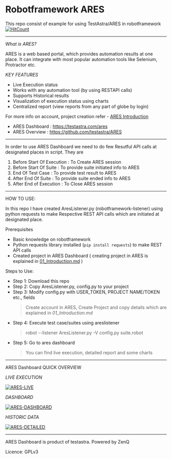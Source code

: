 # Robotframework ARES

This repo consist of example for using TestAstra/ARES in robotframework 
[![HitCount](http://hits.dwyl.io/adiralashiva8/robotframework-ares.svg)](http://hits.dwyl.io/adiralashiva8/robotframework-ares)

---

*What is ARES?*

  ARES is a web based portal, which provides automation results at one place. It can integrate with most popular automation tools like Selenium, Protractor etc.

*KEY FEATURES*

 - Live Execution status
 - Works with any automation tool (by using RESTAPI calls)
 - Supports Historical results
 - Visualization of execution status using charts
 - Centralized report (view reports from any part of globe by login)

  For more info on account, project creation refer - [ARES Introduction](https://github.com/testastra/ARES/blob/master/Tutorials/01_Introduction.md)

 - ARES Dashboard : https://testastra.com/ares
 - ARES Overview  : https://github.com/testastra/ARES

---

In order to use ARES Dashboard we need to do few Resutful API calls at designated places in script. They are

  1. Before Start Of Execution : To Create ARES session
  2. Before Start Of Suite     : To provide suite initiated info to ARES
  3. End Of Test Case          : To provide test result to ARES
  4. After End Of Suite        : To provide suite ended info to ARES
  5. After End of Execution    : To Close ARES session

---

HOW TO USE:

In this repo I have created AresListener.py (robotframework-listener) using python requests to make Respective REST API calls which are initiated at designated place.

Prerequisites
 - Basic knowledge on robotframework
 - Python requests library installed (`pip install requests`) to make REST API calls
 - Created project in ARES Dashboard ( creating project in ARES is explained in [01_Introduction.md](/Tutorials/01_Introduction.md) )


Steps to Use:

 - Step 1: Download this repo
 - Step 2: Copy AresListener.py, config.py to your project
 - Step 3: Modify config.py with USER_TOKEN, PROJECT NAME/TOKEN etc., fields
   > Create account in ARES, Create Project and copy details which are explained in *01_Introduction.md*
 - Step 4: Execute test case/suites using areslistener
   > robot --listener AresListener.py -V config.py suite.robot
 - Step 5: Go to ares dashboard
   > You can find live execution, detailed report and some charts

---

ARES Dashboard QUICK OVERVIEW

*LIVE EXECUTION*

  <a href="https://ibb.co/QkFJ8Xd"><img src="https://i.ibb.co/bFg6H7J/ARES-LIVE.jpg" alt="ARES-LIVE" border="0"></a>

*DASHBOARD*

   <a href="https://ibb.co/xD7YX41"><img src="https://i.ibb.co/f2x9qck/ARES-DASHBOARD.jpg" alt="ARES-DASHBOARD" border="0" /></a>

*HISTORIC DATA*

   <a href="https://ibb.co/q71TsM7"><img src="https://i.ibb.co/jb4nMvb/ARES-DETAILED.jpg" alt="ARES-DETAILED" border="0"></a>

---

ARES Dashboard is product of testastra. Powered by ZenQ

Licence: GPLv3
